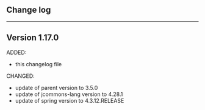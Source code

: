 ## Change log
----------------------

Version 1.17.0
-------------

ADDED:
 
- this changelog file

CHANGED:

- update of parent version to 3.5.0
- update of jcommons-lang version to 4.28.1
- update of spring version to 4.3.12.RELEASE

